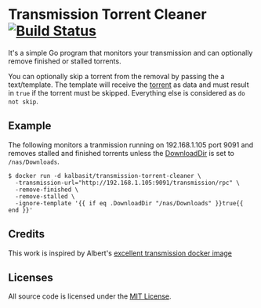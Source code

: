 # Transmission Torrent Cleaner [![Build Status](https://travis-ci.org/kalbasit/transmission-torrent-cleaner.svg?branch=master)](https://travis-ci.org/kalbasit/transmission-torrent-cleaner)

It's a simple Go program that monitors your transmission and can
optionally remove finished or stalled torrents.

You can optionally skip a torrent from the removal by passing the
a text/template. The template will receive the
[torrent](https://github.com/odwrtw/transmission/blob/3b39d734964d4b2b61267979feb8b5d0a2dc9a23/torrent.go#L123-L193)
as data and must result in `true` if the torrent must be skipped.
Everything else is considered as `do not skip`.

## Example

The following monitors a tranmission running on 192.168.1.105 port 9091
and removes stalled and finished torrents unless the
[DownloadDir](https://github.com/odwrtw/transmission/blob/3b39d734964d4b2b61267979feb8b5d0a2dc9a23/torrent.go#L134)
is set to `/nas/Downloads`.

```shell
$ docker run -d kalbasit/transmission-torrent-cleaner \
  -transmission-url="http://192.168.1.105:9091/transmission/rpc" \
  -remove-finished \
  -remove-stalled \
  -ignore-template '{{ if eq .DownloadDir "/nas/Downloads" }}true{{ end }}'
```

## Credits

This work is inspired by Albert's [excellent transmission docker
image](https://github.com/albertrdixon/docker-transmission/blob/ad71c8dd417572c73455e42876469442f0bf9c76/scripts/torrent_cleaner.py)

## Licenses

All source code is licensed under the [MIT License](https://raw.github.com/kalbasit/transmission-torrent-cleaner/master/LICENSE).
